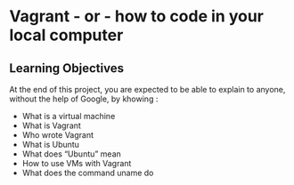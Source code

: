 # Vagrant - or - how to code in your local computer

## Learning Objectives

At the end of this project, you are expected to be able to explain to anyone, without the help of Google, by khowing :

- What is a virtual machine
- What is Vagrant
- Who wrote Vagrant
- What is Ubuntu
- What does “Ubuntu” mean
- How to use VMs with Vagrant
- What does the command uname do